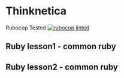 # Thinknetica

Rubocop Tested [![rubocop linted](https://travis-ci.com/lain0/Thinknetica.svg?branch=test)](https://travis-ci.com/github/lain0/Thinknetica)

## Ruby lesson1 - common ruby
## Ruby lesson2 - common ruby
